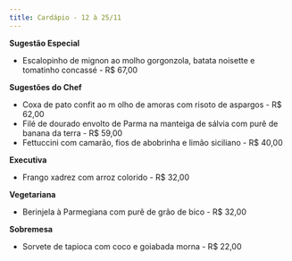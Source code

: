 ```yaml
---
title: Cardápio - 12 à 25/11
---
```

**Sugestão Especial**

* Escalopinho de mignon ao molho gorgonzola, batata noisette e tomatinho concassé - R$ 67,00

**Sugestões do Chef**

* Coxa de pato confit ao m olho de amoras com risoto de aspargos - R$ 62,00
* Filé de dourado envolto de Parma na manteiga de sálvia com purê de banana da terra - R$ 59,00
* Fettuccini com camarão, fios de abobrinha e limão siciliano - R$ 40,00

**Executiva**

* Frango xadrez com arroz colorido - R$ 32,00

**Vegetariana**

*  Berinjela à Parmegiana com purê de grão de bico - R$ 32,00

**Sobremesa**

* Sorvete de tapioca com coco e goiabada morna - R$ 22,00